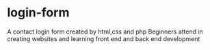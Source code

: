 # login-form
A contact login form created by html,css and php
Beginners attend in creating websites and learning front end and back end development
